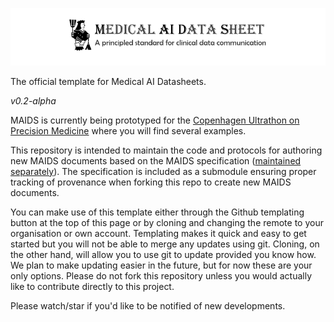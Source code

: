 ![](banner.png?raw=true)

The official template for Medical AI Datasheets.

*v0.2-alpha*

MAIDS is currently being prototyped for the [Copenhagen Ultrathon on Precision Medicine](https://ultrathon.online) where you will find several examples.

This repository is intended to maintain the code and protocols for authoring new MAIDS documents based on the MAIDS specification ([maintained separately](https://github.com/PERSIMUNE-Health-Informatics/MAIDS-Specification)). The specification is included as a submodule ensuring proper tracking of provenance when forking this repo to create new MAIDS documents.

You can make use of this template either through the Github templating button at the top of this page or by cloning and changing the remote to your organisation or own account. Templating makes it quick and easy to get started but you will not be able to merge any updates using git. Cloning, on the other hand, will allow you to use git to update provided you know how. We plan to make updating easier in the future, but for now these are your only options. Please do not fork this repository unless you would actually like to contribute directly to this project.

Please watch/star if you'd like to be notified of new developments.
